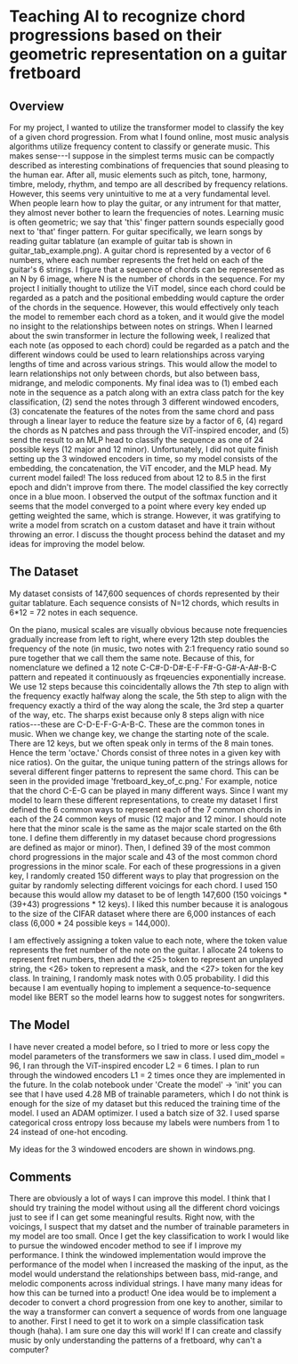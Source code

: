 # Teaching AI to recognize chord progressions based on their geometric representation on a guitar fretboard

## Overview

For my project, I wanted to utilize the transformer model to classify the key of a given chord progression. From what I found online, most music analysis algorithms utilize frequency content to classify or generate music. This makes sense---I suppose in the simplest terms music can be compactly described as interesting combinations of frequencies that sound pleasing to the human ear. After all, music elements such as pitch, tone, harmony, timbre, melody, rhythm, and tempo are all described by frequency relations. However, this seems very unintuitive to me at a very fundamental level. When people learn how to play the guitar, or any intrument for that matter, they almost never bother to learn the frequencies of notes. Learning music is often geometric; we say that 'this' finger pattern sounds especially good next to 'that' finger pattern. For guitar specifically, we learn songs by reading guitar tablature (an example of guitar tab is shown in guitar_tab_example.png). A guitar chord is represented by a vector of 6 numbers, where each number represents the fret held on each of the guitar's 6 strings. I figure that a sequence of chords can be represented as an N by 6 image, where N is the number of chords in the sequence. For my project I initially thought to utilize the ViT model, since each chord could be regarded as a patch and the positional embedding would capture the order of the chords in the sequence. However, this would effectively only teach the model to remember each chord as a token, and it would give the model no insight to the relationships between notes on strings. When I learned about the swin transformer in lecture the following week, I realized that each note (as opposed to each chord) could be regarded as a patch and the different windows could be used to learn relationships across varying lengths of time and across various strings. This would allow the model to learn relationships not only between chords, but also between bass, midrange, and melodic components. My final idea was to (1) embed each note in the sequence as a patch along with an extra class patch for the key classification, (2) send the notes through 3 different windowed encoders, (3) concatenate the features of the notes from the same chord and pass through a linear layer to reduce the feature size by a factor of 6, (4) regard the chords as N patches and pass through the ViT-inspired encoder, and (5) send the result to an MLP head to classify the sequence as one of 24 possible keys (12 major and 12 minor). Unfortunately, I did not quite finish setting up the 3 windowed encoders in time, so my model consists of the embedding, the concatenation, the ViT encoder, and the MLP head. My current model failed! The loss reduced from about 12 to 8.5 in the first epoch and didn't improve from there. The model classified the key correctly once in a blue moon. I observed the output of the softmax function and it seems that the model converged to a point where every key ended up getting weighted the same, which is strange. However, it was gratifying to write a model from scratch on a custom dataset and have it train without throwing an error. I discuss the thought process behind the dataset and my ideas for improving the model below.

## The Dataset

My dataset consists of 147,600 sequences of chords represented by their guitar tablature. Each sequence consists of N=12 chords, which results in 6*12 = 72 notes in each sequence.

On the piano, musical scales are visually obvious because note frequencies gradually increase from left to right, where every 12th step doubles the frequency of the note (in music, two notes with 2:1 frequency ratio sound so pure together that we call them the same note. Because of this, for nomenclature we defined a 12 note C-C#-D-D#-E-F-F#-G-G#-A-A#-B-C pattern and repeated it continuously as frqeuencies exponentially increase. We use 12 steps because this coincidentally allows the 7th step to align with the frequency exactly halfway along the scale, the 5th step to align with the frequency exactly a third of the way along the scale, the 3rd step a quarter of the way, etc. The sharps exist because only 8 steps align with nice ratios---these are C-D-E-F-G-A-B-C. These are the common tones in music. When we change key, we change the starting note of the scale. There are 12 keys, but we often speak only in terms of the 8 main tones. Hence the term 'octave.' Chords consist of three notes in a given key with nice ratios). On the guitar, the unique tuning pattern of the strings allows for several different finger patterns to represent the same chord. This can be seen in the provided image 'fretboard_key_of_c.png.' For example, notice that the chord C-E-G can be played in many different ways. Since I want my model to learn these different representations, to create my dataset I first defined the 6 common ways to represent each of the 7 common chords in each of the 24 common keys of music (12 major and 12 minor. I should note here that the minor scale is the same as the major scale started on the 6th tone. I define them differently in my dataset because chord progressions are defined as major or minor). Then, I defined 39 of the most common chord progressions in the major scale and 43 of the most common chord progressions in the minor scale. For each of these progressions in a given key, I randomly created 150 different ways to play that progression on the guitar by randomly selecting different voicings for each chord. I used 150 because this would allow my dataset to be of length 147,600 (150 voicings * (39+43) progressions * 12 keys). I liked this number because it is analogous to the size of the CIFAR dataset where there are 6,000 instances of each class (6,000 * 24 possible keys = 144,000).

I am effectively assigning a token value to each note, where the token value represents the fret number of the note on the guitar. I allocate 24 tokens to represent fret numbers, then add the <25> token to represent an unplayed string, the <26> token to represent a mask, and the <27> token for the key class. In training, I randomly mask notes with 0.05 probability. I did this because I am eventually hoping to implement a sequence-to-sequence model like BERT so the model learns how to suggest notes for songwriters.

## The Model

I have never created a model before, so I tried to more or less copy the model parameters of the transformers we saw in class. I used dim_model = 96, I ran through the ViT-inspired encoder L2 = 6 times. I plan to run through the windowed encoders L1 = 2 times once they are implemented in the future. In the colab notebook under 'Create the model' -> 'init' you can see that I have used 4.28 MB of trainable parameters, which I do not think is enough for the size of my dataset but this reduced the training time of the model. I used an ADAM optimizer. I used a batch size of 32. I used sparse categorical cross entropy loss because my labels were numbers from 1 to 24 instead of one-hot encoding. 

My ideas for the 3 windowed encoders are shown in windows.png.

## Comments

There are obviously a lot of ways I can improve this model. I think that I should try training the model without using all the different chord voicings just to see if I can get some meaningful results. Right now, with the voicings, I suspect that my datset and the number of trainable parameters in my model are too small. Once I get the key classification to work I would like to pursue the windowed encoder method to see if I improve my performance. I think the windowed implementation would improve the performance of the model when I increased the masking of the input, as the model would understand the relationships between bass, mid-range, and melodic components across individual strings. I have many many ideas for how this can be turned into a product! One idea would be to implement a decoder to convert a chord progression from one key to another, similar to the way a transformer can convert a sequence of words from one language to another. First I need to get it to work on a simple classification task though (haha). I am sure one day this will work! If I can create and classify music by only understanding the patterns of a fretboard, why can't a computer?

